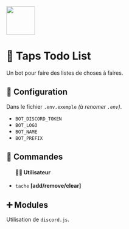 <img src="https://user-images.githubusercontent.com/61658427/163859826-587c96fd-7b72-499c-ac29-2f0a223077d3.png" height="75">



# 📄 Taps Todo List

Un bot pour faire des listes de choses à faires.

## 📜 Configuration

Dans le fichier `.env.exemple` *(à renomer `.env`)*.
  <ul>
    <li><code>BOT_DISCORD_TOKEN</code></li>
    <li><code>BOT_LOGO</code></li>
    <li><code>BOT_NAME</code></li>
    <li><code>BOT_PREFIX</code></li>
  </ul>

## 🎹 Commandes

  <ul>
    <h4>👨‍⚖️ Utilisateur</h4>
    <li><code>tache</code> <strong>[add/remove/clear]</strong> </li>
  </ul>

## ➕ Modules

Utilisation de `discord.js`.
